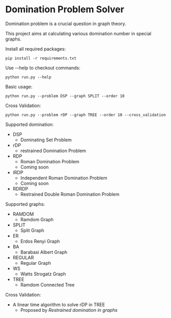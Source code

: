 # Domination Problem Solver

Domination problem is a crucial question in graph theory.

This project aims at calculating various domination number in special graphs.

Install all required packages:

```
pip install -r requirements.txt
```
Use --help to checkout commands:

```
python run.py --help
```

Basic usage:

```
python run.py --problem DSP --graph SPLIT --order 10
```

Cross Validation:

```
python run.py --problem rDP --graph TREE --order 10 --cross_validation
```

Supported domination:

* DSP
    - Dominating Set Problem
* rDP
    - restrained Domination Problem
* RDP
    - Roman Domination Problem
    - Coming soon
* IRDP
    - Independent Roman Domination Problem
    - Coming soon
* RDRDP
    - Restrained Double Roman Domination Problem

Supported graphs:

* RAMDOM
    - Ramdom Graph
* SPLIT
    - Split Graph
* ER
    - Erdos Renyi Graph
* BA
    - Barabasi Albert Graph
* REGULAR
    - Regular Graph
* WS
    - Watts Strogatz Graph
* TREE
    - Ramdom Connected Tree

Cross Validation:

* A linear time algorithm to solve rDP in TREE
    - Proposed by _Restrained domination in graphs_ 